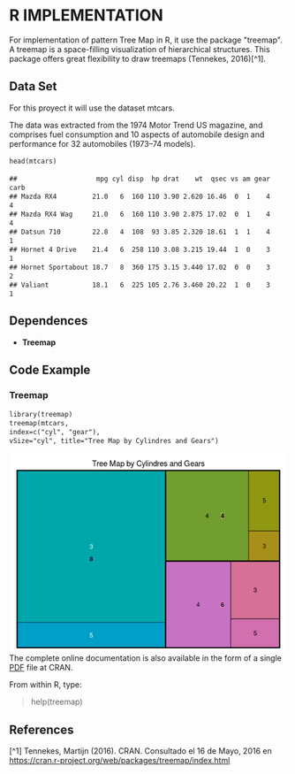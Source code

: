 R IMPLEMENTATION
================

For implementation of pattern Tree Map in R, it use the package
"treemap". A treemap is a space-filling visualization of hierarchical
structures. This package offers great flexibility to draw treemaps
(Tennekes, 2016)[^1].

Data Set
--------

For this proyect it will use the dataset mtcars.

The data was extracted from the 1974 Motor Trend US magazine, and
comprises fuel consumption and 10 aspects of automobile design and
performance for 32 automobiles (1973–74 models).

    head(mtcars)

    ##                    mpg cyl disp  hp drat    wt  qsec vs am gear carb
    ## Mazda RX4         21.0   6  160 110 3.90 2.620 16.46  0  1    4    4
    ## Mazda RX4 Wag     21.0   6  160 110 3.90 2.875 17.02  0  1    4    4
    ## Datsun 710        22.8   4  108  93 3.85 2.320 18.61  1  1    4    1
    ## Hornet 4 Drive    21.4   6  258 110 3.08 3.215 19.44  1  0    3    1
    ## Hornet Sportabout 18.7   8  360 175 3.15 3.440 17.02  0  0    3    2
    ## Valiant           18.1   6  225 105 2.76 3.460 20.22  1  0    3    1

Dependences
-----------

-   **Treemap**

Code Example
------------

### Treemap

    library(treemap)
    treemap(mtcars,
    index=c("cyl", "gear"),
    vSize="cyl", title="Tree Map by Cylindres and Gears")

![](A62Tree_MapR_files/figure-markdown_strict/unnamed-chunk-2-1.png)<!-- -->
The complete online documentation is also available in the form of a
single
[PDF](https://cran.r-project.org/web/packages/treemap/treemap.pdf) file
at CRAN.

From within R, type:

> help(treemap)

References
----------

[^1] Tennekes, Martijn (2016). CRAN. Consultado el 16 de Mayo, 2016 en
<https://cran.r-project.org/web/packages/treemap/index.html>
